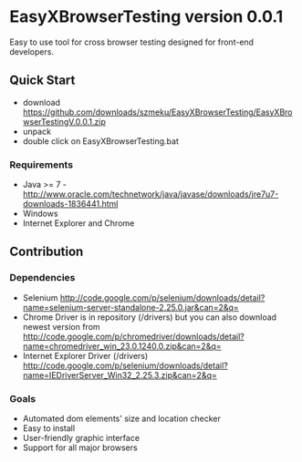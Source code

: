 # EasyXBrowserTesting version 0.0.1

Easy to use tool for cross browser testing designed for front-end developers.

## Quick Start

* download https://github.com/downloads/szmeku/EasyXBrowserTesting/EasyXBrowserTestingV.0.0.1.zip
* unpack
* double click on EasyXBrowserTesting.bat

### Requirements
* Java >= 7 - http://www.oracle.com/technetwork/java/javase/downloads/jre7u7-downloads-1836441.html
* Windows
* Internet Explorer and Chrome


## Contribution

### Dependencies
* Selenium http://code.google.com/p/selenium/downloads/detail?name=selenium-server-standalone-2.25.0.jar&can=2&q=
* Chrome Driver is in repository (/drivers) but you can also download newest version from http://code.google.com/p/chromedriver/downloads/detail?name=chromedriver_win_23.0.1240.0.zip&can=2&q=
* Internet Explorer Driver (/drivers) http://code.google.com/p/selenium/downloads/detail?name=IEDriverServer_Win32_2.25.3.zip&can=2&q=

### Goals

* Automated dom elements' size and location checker
* Easy to install
* User-friendly graphic interface
* Support for all major browsers

